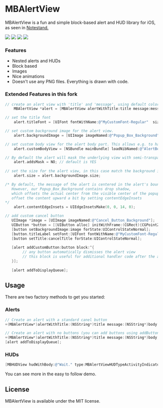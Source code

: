  MBAlertView
===================

MBAlertView is a fun and simple block-based alert and HUD library for iOS, as seen in [Notestand.](https://itunes.apple.com/us/app/notestand-notes-discussions/id586976282?mt=8)

[![](http://i.imgur.com/3s3eJ.png)](http://i.imgur.com/3s3eJ.png)
[![](http://i.imgur.com/7CbbT.png)](http://i.imgur.com/7CbbT.png) 
[![](http://i.imgur.com/lq53u.png)](http://i.imgur.com/lq53u.png)
[![](http://i.imgur.com/Aqfnr.png)](http://i.imgur.com/Aqfnr.png)

### Features
<ul>
	<li>Nested alerts and HUDs</li>
	<li>Block based</li>
	<li>Images</li>
	<li>Nice animations</li>
	<li>Doesn't use any PNG files. Everything is drawn with code.</li>
</ul>

### Extended Features in this fork

``` objective-c
// create an alert view with 'title' and 'message', using default colors, layout and no buttons
    MBAlertView *alert = [MBAlertView alertWithTitle:title message:message];

// set the title font
    alert.titleFont = [UIFont fontWithName:@"MyCustomFont-Regular"  size:22];

// set custom background image for the alert view.
    alert.backgroundImage = [UIImage imageNamed:@"Popup_Box_Background"];

// set custom body view for the alert body part. This allows e.g. to have a separate body-part background image or more complex view heirarchy for the body part only. Default is nil, in which case the alert will use the bodyText in the body area.
    alert.customBodyView = [NSBundle mainBundle] loadNibNamed:@"AlertBodyView" owner:nil options:nil];

// By default the alert will mask the underlying view with semi-transparent black mask.
	alert.addsMask = NO; // default is YES
	
// set the size for the alert view, in this case match the background image size
	alert.size = alert.backgroundImage.size;

/* By default, the message of the alert is centered in the alert's bounds. 
   However, our Popup_Box_Background contains drop shadow, 
   which offsets the actual center from the visible center of the popup rect (without the shadow).
   offset the content upward a bit by setting contentEdgeInsets 
*/
    alert.contentEdgeInsets = UIEdgeInsetsMake(0, 0, 14, 0);

// add custom cancel button
   UIImage *image = [UIImage imageNamed:@"Cancel_Button_Background"];
   UIButton *button = [[UIButton alloc] initWithFrame:(CGRect){CGPointZero, image.size}];
   [button setBackgroundImage:image forState:UIControlStateNormal];
   [button.titleLabel setFont:[UIFont fontWithName:@"MyCustomFont-Regular" size:16]];
   [button setTitle:cancelTitle forState:UIControlStateNormal];
    
   [alert addCustomButton:button block:^{
   		// any button automatically dismisses the alert view
   		// this block is useful for additional handler code after the alert is dismissed. 
   }]; 
 
   [alert addToDisplayQueue];
```


## Usage

There are two factory methods to get you started:

### Alerts

``` objective-c
// Create an alert with a standard canel button
+(MBAlertView*)alertWithTitle:(NSString*)title message:(NSString*)body cancelTitle:(NSString*)cancelTitle cancelBlock:(id)cancelBlock;

// Create an alert with no buttons (you can add buttons using addButtonWithText: or addCustomButton:)
+(MBAlertView*)alertWithTitle:(NSString*)title message:(NSString*)body;
[alert addToDisplayQueue];
```

### HUDs

``` objective-c
[MBHUDView hudWithBody:@"Wait." type:MBAlertViewHUDTypeActivityIndicator hidesAfter:4.0 show:YES];
```

You can see more in the easy to follow demo.

## License
MBAlertView is available under the MIT license.